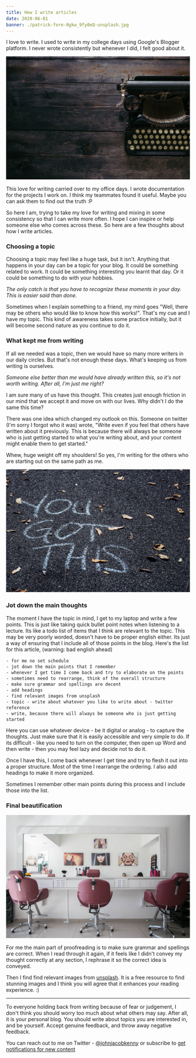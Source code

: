```yaml
---
title: How I write articles
date: 2020-06-01
banner: ./patrick-fore-0gkw_9fy0eQ-unsplash.jpg
---
```


I love to write. I used to write in my college days using Google's Blogger platform. I never wrote consistently but whenever I did, I felt good about it.

![Photo by Patrick Fore on Unsplash](./patrick-fore-0gkw_9fy0eQ-unsplash.jpg)

This love for writing carried over to my office days. I wrote documentation for the projects I work on. I think my teammates found it useful. Maybe you can ask them to find out the truth :P

So here I am, trying to take my love for writing and mixing in some consistency so that I can write more often. I hope I can inspire or help someone else who comes across these. So here are a few thoughts about how I write articles.

### Choosing a topic

Choosing a topic may feel like a huge task, but it isn't. Anything that happens in your day can be a topic for your blog. It could be something related to work. It could be something interesting you learnt that day. Or it could be something to do with your hobbies.

_The only catch is that you have to recognize these moments in your day. This is easier said than done._

Sometimes when I explain something to a friend, my mind goes "Well, there may be others who would like to know how this works!". That's my cue and I have my topic. This kind of awareness takes some practice initially, but it will become second nature as you continue to do it.

### What kept me from writing

If all we needed was a topic, then we would have so many more writers in our daily circles. But that's not enough these days. What's keeping us from writing is ourselves.

_Someone else better than me would have already written this, so it's not worth writing. After all, I'm just me right?_

I am sure many of us have this thought. This creates just enough friction in our mind that we accept it and move on with our lives. Why didn't I do the same this time?

There was one idea which changed my outlook on this. Someone on twitter (I'm sorry I forgot who it was) wrote, "Write even if you feel that others have written about it previously. This is because there will always be someone who is just getting started to what you're writing about, and your content might enable them to get started."

Whew, huge weight off my shoulders! So yes, I'm writing for the others who are starting out on the same path as me.

![Photo by sydney Rae on Unsplash](./sydney-rae-geM5lzDj4Iw-unsplash.jpg)

### Jot down the main thoughts

The moment I have the topic in mind, I get to my laptop and write a few points. This is just like taking quick bullet point notes when listening to a lecture. Its like a todo list of items that I think are relevant to the topic. This may be very poorly worded, doesn't have to be proper english either. Its just a way of ensuring that I include all of those points in the blog. Here's the list for this article, (warning: bad english ahead)

```noLineNumbers
- for me no set schedule
- jot down the main points that I remember
- whenever I get time I come back and try to elaborate on the points
- sometimes need to rearrange, think of the overall structure
- make sure grammar and spellings are decent
- add headings
- find relevant images from unsplash
- topic - write about whatever you like to write about - twitter reference
- write, because there will always be someone who is just getting started
```

Here you can use whatever device - be it digital or analog - to capture the thoughts. Just make sure that it is easily accessible and very simple to do. If its difficult - like you need to turn on the computer, then open up Word and then write - then you may feel lazy and decide not to do it.

Once I have this, I come back whenever I get time and try to flesh it out into a proper structure. Most of the time I rearrange the ordering. I also add headings to make it more organized.

Sometimes I remember other main points during this process and I include those into the list.

### Final beautification

![Photo by Guilherme Petri on Unsplash](./guilherme-petri-PtOfbGkU3uI-unsplash.jpg)

For me the main part of proofreading is to make sure grammar and spellings are correct. When I read through it again, if it feels like I didn't convey my thought correctly at any section, I rephrase it so the correct idea is conveyed.

Then I find find relevant images from [unsplash](https://unsplash.com/). It is a free resource to find stunning images and I think you will agree that it enhances your reading experience. :)

---

To everyone holding back from writing because of fear or judgement, I don't think you should worry too much about what others may say. After all, it is your personal blog. You should write about topics you are interested in, and be yourself. Accept genuine feedback, and throw away negative feedback.

You can reach out to me on Twitter - [@johnjacobkenny](https://twitter.com/johnjacobkenny) or subscribe to [get notifications for new content](http://eepurl.com/g5wm65)
